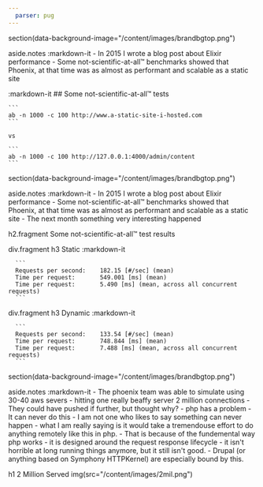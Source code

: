 ```yaml
---
  parser: pug
---
```

section(data-background-image="/content/images/brandbgtop.png")

  aside.notes
    :markdown-it
      - In 2015 I wrote a blog post about Elixir performance
      - Some not-scientific-at-all™ benchmarks showed that Phoenix, at that time was as almost as performant and scalable as a static site


  :markdown-it
    ## Some not-scientific-at-all™ tests

    ```
    ab -n 1000 -c 100 http://www.a-static-site-i-hosted.com
    ```

    vs

    ```
    ab -n 1000 -c 100 http://127.0.0.1:4000/admin/content
    ```

section(data-background-image="/content/images/brandbgtop.png")

  aside.notes
    :markdown-it
      - In 2015 I wrote a blog post about Elixir performance
      - Some not-scientific-at-all™ benchmarks showed that Phoenix, at that time was as almost as performant and scalable as a static site
      - The next month something very interesting happened

  h2.fragment Some not-scientific-at-all™ test results

  div.fragment
    h3 Static
    :markdown-it

      ```
      Requests per second:    182.15 [#/sec] (mean)
      Time per request:       549.001 [ms] (mean)
      Time per request:       5.490 [ms] (mean, across all concurrent requests)
      ```

  div.fragment
    h3 Dynamic
    :markdown-it

      ```
      Requests per second:    133.54 [#/sec] (mean)
      Time per request:       748.844 [ms] (mean)
      Time per request:       7.488 [ms] (mean, across all concurrent requests)
      ```

section(data-background-image="/content/images/brandbgtop.png")

  aside.notes
    :markdown-it
      - The phoenix team was able to simulate using 30-40 aws severs
      - hitting one really beaffy server 2 million connections
      - They could have pushed if further, but thought why?
      - php has a problem
        - It can never do this
        - I am not one who likes to say something can never happen
        - what I am really saying is it would take a tremendouse effort to do anything remotely like this in php.
        - That is because of the fundemental way php works
        - it is designed around the request response lifecycle
        - it isn't horrible at long running things anymore, but it still isn't good.
        - Drupal (or anything based on Symphony HTTPKernel) are especially bound by this.

  h1 2 Million Served
  img(src="/content/images/2mil.png")
